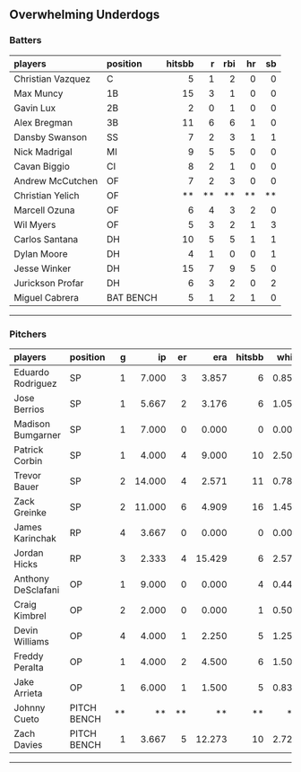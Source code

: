 ## Overwhelming Underdogs

### Batters

 
|players           |position  | hitsbb|  r| rbi| hr| sb| 
|:-----------------|:---------|------:|--:|---:|--:|--:| 
|Christian Vazquez |C         |      5|  1|   2|  0|  0| 
|Max Muncy         |1B        |     15|  3|   1|  0|  0| 
|Gavin Lux         |2B        |      2|  0|   1|  0|  0| 
|Alex Bregman      |3B        |     11|  6|   6|  1|  0| 
|Dansby Swanson    |SS        |      7|  2|   3|  1|  1| 
|Nick Madrigal     |MI        |      9|  5|   5|  0|  0| 
|Cavan Biggio      |CI        |      8|  2|   1|  0|  0| 
|Andrew McCutchen  |OF        |      7|  2|   3|  0|  0| 
|Christian Yelich  |OF        |     **| **|  **| **| **| 
|Marcell Ozuna     |OF        |      6|  4|   3|  2|  0| 
|Wil Myers         |OF        |      5|  3|   2|  1|  3| 
|Carlos Santana    |DH        |     10|  5|   5|  1|  1| 
|Dylan Moore       |DH        |      4|  1|   0|  0|  1| 
|Jesse Winker      |DH        |     15|  7|   9|  5|  0| 
|Jurickson Profar  |DH        |      6|  3|   2|  0|  2| 
|Miguel Cabrera    |BAT BENCH |      5|  1|   2|  1|  0| 


* * *

### Pitchers

 
|players            |position    |  g|     ip| er|    era| hitsbb|  whip| so|  w| sv| 
|:------------------|:-----------|--:|------:|--:|------:|------:|-----:|--:|--:|--:| 
|Eduardo Rodriguez  |SP          |  1|  7.000|  3|  3.857|      6| 0.857|  8|  1|  0| 
|Jose Berrios       |SP          |  1|  5.667|  2|  3.176|      6| 1.059|  3|  0|  0| 
|Madison Bumgarner  |SP          |  1|  7.000|  0|  0.000|      0| 0.000|  7|  1|  0| 
|Patrick Corbin     |SP          |  1|  4.000|  4|  9.000|     10| 2.500|  3|  0|  0| 
|Trevor Bauer       |SP          |  2| 14.000|  4|  2.571|     11| 0.786| 15|  1|  0| 
|Zack Greinke       |SP          |  2| 11.000|  6|  4.909|     16| 1.455| 11|  0|  0| 
|James Karinchak    |RP          |  4|  3.667|  0|  0.000|      0| 0.000|  9|  0|  1| 
|Jordan Hicks       |RP          |  3|  2.333|  4| 15.429|      6| 2.571|  3|  0|  0| 
|Anthony DeSclafani |OP          |  1|  9.000|  0|  0.000|      4| 0.444|  9|  1|  0| 
|Craig Kimbrel      |OP          |  2|  2.000|  0|  0.000|      1| 0.500|  2|  0|  0| 
|Devin Williams     |OP          |  4|  4.000|  1|  2.250|      5| 1.250|  5|  0|  0| 
|Freddy Peralta     |OP          |  1|  4.000|  2|  4.500|      6| 1.500|  7|  0|  0| 
|Jake Arrieta       |OP          |  1|  6.000|  1|  1.500|      5| 0.833|  8|  0|  0| 
|Johnny Cueto       |PITCH BENCH | **|     **| **|     **|     **|    **| **| **| **| 
|Zach Davies        |PITCH BENCH |  1|  3.667|  5| 12.273|     10| 2.727|  4|  0|  0| 


* * *



